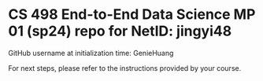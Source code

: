 # CS 498 End-to-End Data Science MP 01 (sp24) repo for NetID: jingyi48

GitHub username at initialization time: GenieHuang

For next steps, please refer to the instructions provided by your course.

